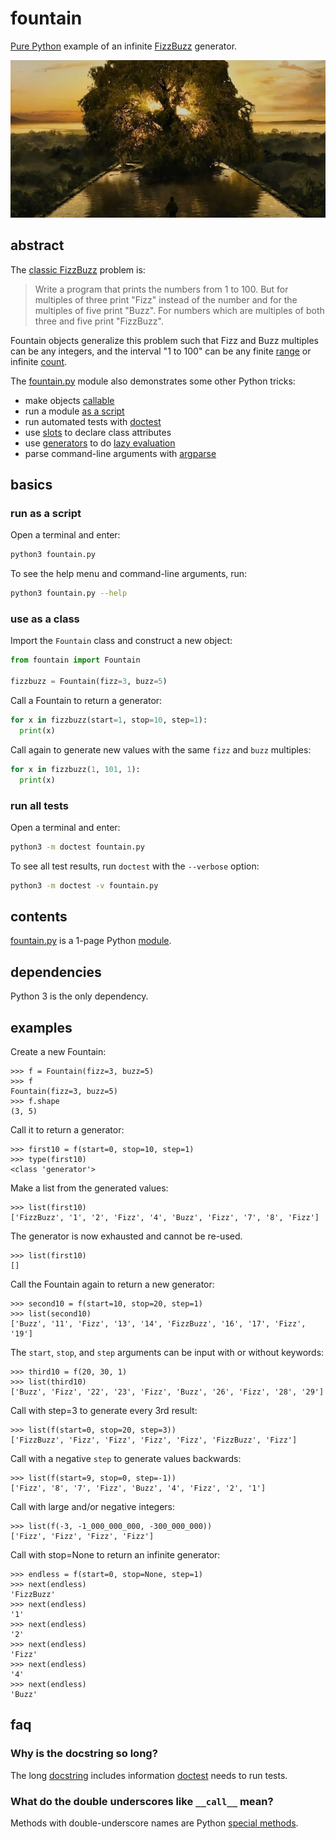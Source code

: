 # fountain

[Pure Python] example of an infinite [FizzBuzz] generator.

<img
  alt="The Fountain"
  src="https://raw.githubusercontent.com/samkennerly/posters/master/fountain.jpeg"
  title="Together we will live forever.">

[Pure Python]: https://stackoverflow.com/questions/45976946/what-is-pure-python
[FizzBuzz]: https://blog.codinghorror.com/why-cant-programmers-program/


## abstract

The [classic FizzBuzz] problem is:
<blockquote>
Write a program that prints the numbers from 1 to 100. But for multiples of three print "Fizz" instead of the number and for the multiples of five print "Buzz". For numbers which are multiples of both three and five print "FizzBuzz".
</blockquote>

[classic FizzBuzz]: https://imranontech.com/2007/01/24/using-fizzbuzz-to-find-developers-who-grok-coding/

Fountain objects generalize this problem such that Fizz and Buzz multiples can be any integers, and the interval "1 to 100" can be any finite [range] or infinite [count].

[range]: https://docs.python.org/3/library/stdtypes.html?highlight=range#range
[count]: https://docs.python.org/3/library/itertools.html#itertools.count

The [fountain.py] module also demonstrates some other Python tricks:

- make objects [callable]
- run a module [as a script]
- run automated tests with [doctest]
- use [slots] to declare class attributes
- use [generators] to do [lazy evaluation]
- parse command-line arguments with [argparse]

[fountain.py]: fountain.py
[callable]: https://docs.python.org/3/reference/datamodel.html#object.__call__
[as a script]: https://docs.python.org/3/library/__main__.html#idiomatic-usage
[doctest]: https://docs.python.org/3/library/doctest.html
[slots]: https://wiki.python.org/moin/UsingSlots
[generators]: https://docs.python.org/3/howto/functional.html#generators
[lazy evaluation]: https://en.wikipedia.org/wiki/Lazy_evaluation
[argparse]: https://docs.python.org/3/library/argparse.html#argumentparser-objects


## basics

### run as a script

Open a terminal and enter:
```sh
python3 fountain.py
```
[fountain.py]: fountain.py

To see the help menu and command-line arguments, run:
```sh
python3 fountain.py --help
```

### use as a class

Import the `Fountain` class and construct a new object:
```python
from fountain import Fountain

fizzbuzz = Fountain(fizz=3, buzz=5)
```

Call a Fountain to return a generator:
```python
for x in fizzbuzz(start=1, stop=10, step=1):
  print(x)
```

Call again to generate new values with the same `fizz` and `buzz` multiples:
```python
for x in fizzbuzz(1, 101, 1):
  print(x)
```

### run all tests

Open a terminal and enter:
```sh
python3 -m doctest fountain.py
```

To see all test results, run `doctest` with the `--verbose` option:
```sh
python3 -m doctest -v fountain.py
```


## contents

[fountain.py] is a 1-page Python [module].

[fountain.py]: fountain.py
[module]: https://docs.python.org/3/tutorial/modules.html


## dependencies

Python 3 is the only dependency.


## examples

Create a new Fountain:
```text
>>> f = Fountain(fizz=3, buzz=5)
>>> f
Fountain(fizz=3, buzz=5)
>>> f.shape
(3, 5)
```

Call it to return a generator:
```text
>>> first10 = f(start=0, stop=10, step=1)
>>> type(first10)
<class 'generator'>
```

Make a list from the generated values:
```text
>>> list(first10)
['FizzBuzz', '1', '2', 'Fizz', '4', 'Buzz', 'Fizz', '7', '8', 'Fizz']
```

The generator is now exhausted and cannot be re-used.
```text
>>> list(first10)
[]
```

Call the Fountain again to return a new generator:
```text
>>> second10 = f(start=10, stop=20, step=1)
>>> list(second10)
['Buzz', '11', 'Fizz', '13', '14', 'FizzBuzz', '16', '17', 'Fizz', '19']
```

The `start`, `stop`, and `step` arguments can be input with or without keywords:
```text
>>> third10 = f(20, 30, 1)
>>> list(third10)
['Buzz', 'Fizz', '22', '23', 'Fizz', 'Buzz', '26', 'Fizz', '28', '29']
```

Call with step=3 to generate every 3rd result:
```text
>>> list(f(start=0, stop=20, step=3))
['FizzBuzz', 'Fizz', 'Fizz', 'Fizz', 'Fizz', 'FizzBuzz', 'Fizz']
```

Call with a negative `step` to generate values backwards:
```text
>>> list(f(start=9, stop=0, step=-1))
['Fizz', '8', '7', 'Fizz', 'Buzz', '4', 'Fizz', '2', '1']
```

Call with large and/or negative integers:
```text
>>> list(f(-3, -1_000_000_000, -300_000_000))
['Fizz', 'Fizz', 'Fizz', 'Fizz']
```

Call with stop=None to return an infinite generator:
```text
>>> endless = f(start=0, stop=None, step=1)
>>> next(endless)
'FizzBuzz'
>>> next(endless)
'1'
>>> next(endless)
'2'
>>> next(endless)
'Fizz'
>>> next(endless)
'4'
>>> next(endless)
'Buzz'
```

## faq

### Why is the docstring so long?

The long [docstring] includes information [doctest] needs to run tests.

[docstring]: https://peps.python.org/pep-0257/
[doctest]: https://docs.python.org/3/library/doctest.html

### What do the double underscores like `__call__` mean?

Methods with double-underscore names are Python [special methods].

[special methods]: https://docs.python.org/3/reference/datamodel.html#special-method-names
